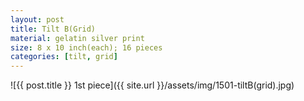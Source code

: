 ```yaml
---
layout: post
title: Tilt B(Grid)
material: gelatin silver print
size: 8 x 10 inch(each); 16 pieces
categories: [tilt, grid]
---
```



![{{ post.title }} 1st piece]({{ site.url }}/assets/img/1501-tiltB(grid).jpg)
